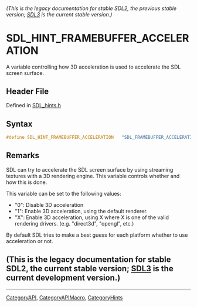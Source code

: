###### (This is the legacy documentation for stable SDL2, the previous stable version; [SDL3](https://wiki.libsdl.org/SDL3/) is the current stable version.)
# SDL_HINT_FRAMEBUFFER_ACCELERATION

A variable controlling how 3D acceleration is used to accelerate the SDL screen surface.

## Header File

Defined in [SDL_hints.h](https://github.com/libsdl-org/SDL/blob/SDL2/include/SDL_hints.h)

## Syntax

```c
#define SDL_HINT_FRAMEBUFFER_ACCELERATION   "SDL_FRAMEBUFFER_ACCELERATION"
```

## Remarks

SDL can try to accelerate the SDL screen surface by using streaming
textures with a 3D rendering engine. This variable controls whether and how
this is done.

This variable can be set to the following values:

- "0": Disable 3D acceleration
- "1": Enable 3D acceleration, using the default renderer.
- "X": Enable 3D acceleration, using X where X is one of the valid
  rendering drivers. (e.g. "direct3d", "opengl", etc.)

By default SDL tries to make a best guess for each platform whether to use
acceleration or not.

## (This is the legacy documentation for stable SDL2, the current stable version; [SDL3](https://wiki.libsdl.org/SDL3/) is the current development version.)



----
[CategoryAPI](CategoryAPI), [CategoryAPIMacro](CategoryAPIMacro), [CategoryHints](CategoryHints)

